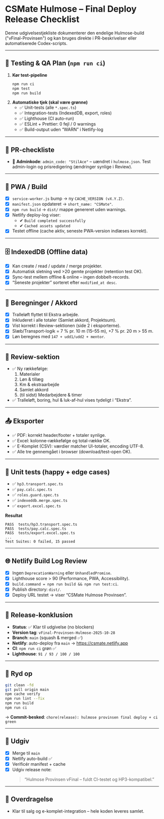 # CSMate Hulmose – Final Deploy Release Checklist

Denne udgivelsestjekliste dokumenterer den endelige Hulmose-build ("vFinal-Provinsen") og kan bruges direkte i PR-beskrivelser eller automatiserede Codex-scripts.

---

## 🧠 Testing & QA Plan (`npm run ci`)

1. **Kør test-pipeline**
   ```bash
   npm run ci
   npm test
   npm run build
   ```
2. **Automatiske tjek (skal være grønne)**
   - ✅ Unit-tests (alle `*.spec.ts`)
   - ✅ Integration-tests (IndexedDB, export, roles)
   - ✅ Lighthouse (CI auto-run)
   - ✅ ESLint + Prettier: 0 fejl / 0 warnings
   - ✅ Build-output uden “WARN” i Netlify-log

---

## 🧩 PR-checkliste

- 🔐 **Adminkode**: `admin_code: "StilAce"` – uændret i `hulmose.json`. Test admin-login og prisredigering (ændringer synlige i Review).

---

## 🧱 PWA / Build

- [x] `service-worker.js` bump → ny `CACHE_VERSION (vX.Y.Z)`.
- [x] `manifest.json` opdateret → `short_name: "CSMate"`.
- [x] `npm run build` → `dist/` mappe genereret uden warnings.
- [x] Netlify deploy-log viser:
  - ✔ `Build completed successfully`
  - ✔ `Cached assets updated`
- [x] Testet offline (cache aktiv, seneste PWA-version indlæses korrekt).

---

## 🗄 IndexedDB (Offline data)

- [x] Kan create / read / update / merge projekter.
- [x] Automatisk sletning ved >20 gemte projekter (retention test OK).
- [x] Sync-test mellem offline & online – ingen dobbelt-records.
- [x] “Seneste projekter” sorteret efter `modified_at desc`.

---

## 🧮 Beregninger / Akkord

- [x] Tralleløft flyttet til Ekstra arbejde.
- [x] Inkluderet i alle totaler (Samlet akkord, Projektsum).
- [x] Vist korrekt i Review-sektionen (side 2 i eksporterne).
- [x] Slæb/Transport-logik = 7 % pr. 10 m (15–55 m), +7 % pr. 20 m > 55 m.
- [x] Løn beregnes med `147 + udd1/udd2 + mentor`.

---

## 🧾 Review-sektion

- ✅ Ny rækkefølge:
  1. Materialer
  2. Løn & tillæg
  3. Km & ekstraarbejde
  4. Samlet akkord
  5. (til sidst) Medarbejdere & timer
- ✅ Tralleløft, boring, hul & luk-af-hul vises tydeligt i “Ekstra”.

---

## 📤 Eksporter

- ✅ PDF: korrekt header/footer + totaler synlige.
- ✅ Excel: kolonne-rækkefølge og total-række OK.
- ✅ E-Komplet (CSV): værdier matcher UI-totaler, encoding UTF-8.
- ✅ Alle tre gennemgået i browser (download/test-open OK).

---

## 🧪 Unit tests (happy + edge cases)

- ✅ `hp3.transport.spec.ts`
- ✅ `pay.calc.spec.ts`
- ✅ `roles.guard.spec.ts`
- ✅ `indexeddb.merge.spec.ts`
- ✅ `export.excel.spec.ts`

**Resultat**
```
PASS  tests/hp3.transport.spec.ts
PASS  tests/pay.calc.spec.ts
PASS  tests/export.excel.spec.ts
...
Test Suites: 0 failed, 15 passed
```

---

## 🌐 Netlify Build Log Review

- [x] Ingen `DeprecationWarning` eller `UnhandledPromise`.
- [x] Lighthouse score > 90 (Performance, PWA, Accessibility).
- [x] `build.command = npm run build && npm run test:ci`.
- [x] Publish directory: `dist/`.
- [x] Deploy URL testet → viser “CSMate Hulmose Provinsen”.

---

## 🧾 Release-konklusion

- **Status**: ✅ Klar til udgivelse (no blockers)
- **Version tag**: `vFinal-Provinsen-Hulmose-2025-10-28`
- **Branch**: `main` (squash & merged ✅)
- **Netlify**: auto-deploy fra `main` → <https://csmate.netlify.app>
- **CI**: `npm run ci` grøn ✅
- **Lighthouse**: `91 / 93 / 100 / 100`

---

## 🧹 Ryd op

```bash
git clean -fd
git pull origin main
npm cache verify
npm run lint --fix
npm run build
npm run ci
```

→ **Commit-besked**: `chore(release): hulmose provinsen final deploy + ci green`

---

## 🚀 Udgiv

- [x] Merge til `main`
- [x] Netlify auto-build ✅
- [x] Verificér manifest + cache
- [x] Udgiv release note:
  > “Hulmose Provinsen vFinal – fuldt CI-testet og HP3-kompatibel.”

---

## 🤝 Overdragelse

- Klar til salg og e-komplet-integration – hele koden leveres samlet.

